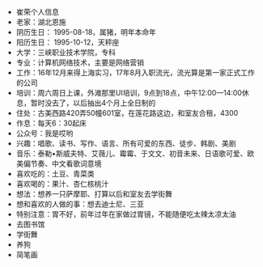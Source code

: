 - 崔荣个人信息
- 老家：湖北恩施
- 阴历生日： 1995-08-18，属猪，明年本命年
- 阳历生日： 1995-10-12，天秤座
- 大学：三峡职业技术学院，专科
- 专业：计算机网络技术，主要是网络营销
- 工作：16年12月来得上海实习，17年8月入职流光，流光算是第一家正式工作的公司
- 培训：周六周日上课，外滩那里UI培训，9点到18点，中午12:00—14:00休息，暂时没去了，以后抽出4个月上全日制的
- 住处：古美西路420弄50幢601室，在莲花路这边，和室友合租，4300
- 作息：每天6：30起床
- 公众号：我是哎哟
- 兴趣：唱歌、读书、写作、语言、所有可爱的东西、徒步、韩剧、美剧
- 音乐：泰勒•斯威夫特、艾薇儿、霉霉、于文文、初音未来、日语歌可爱、欧美偏节奏、中文看歌词意境
- 喜欢吃的：土豆、青菜类
- 喜欢喝的：果汁、杏仁核桃汁
- 想法：想养一只萨摩耶、打算以后和室友去学街舞
- 想和喜欢的人做的事：想去迪士尼、三亚
- 特别注意：胃不好，前年过年在家做过胃镜，不能随便吃太辣太凉太油
- 去图书馆
- 学街舞
- 养狗
- 简笔画